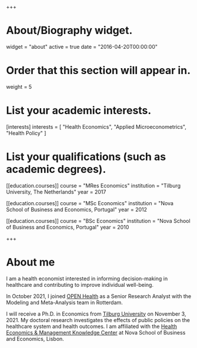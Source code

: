 +++
# About/Biography widget.
widget = "about"
active = true
date = "2016-04-20T00:00:00"

# Order that this section will appear in.
weight = 5

# List your academic interests.
[interests]
  interests = [
    "Health Economics",
    "Applied Microeconometrics",
    "Health Policy"
  ]

# List your qualifications (such as academic degrees).
[[education.courses]]
  course = "MRes Economics"
  institution = "Tilburg University, The Netherlands"
  year = 2017

[[education.courses]]
  course = "MSc Economics"
  institution = "Nova School of Business and Economics, Portugal"
  year = 2012

[[education.courses]]
  course = "BSc Economics"
  institution = "Nova School of Business and Economics, Portugal"
  year = 2010
 
+++

# About me

I am a health economist interested in informing decision-making in healthcare and contributing to improve individual well-being.

In October 2021, I joined [OPEN Health](https://pharmerit.com) as a Senior Research Analyst with the Modeling and Meta-Analysis team in Rotterdam.

I will receive a Ph.D. in Economics from [Tilburg University](https://www.tilburguniversity.edu) on November 3, 2021. My doctoral research investigates the effects of public policies on the healthcare system and health outcomes. I am affiliated with the [Health Economics & Management Knowledge Center](https://www2.novasbe.unl.pt/health) at Nova School of Business and Economics, Lisbon. 
